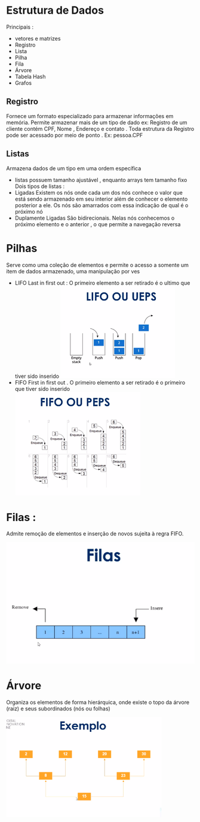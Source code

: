 # Estrutura de Dados 
Principais : 
- vetores e matrizes 
- Registro
- Lista
- Pilha 
- Fila 
- Árvore 
- Tabela Hash 
- Grafos

## Registro 

Fornece um formato especializado para armazenar informações em memória. Permite armazenar mais de um tipo de dado
ex: Registro de um cliente contém CPF, Nome , Endereço e contato . Toda estrutura da Registro pode ser acessado por meio de ponto . Ex: pessoa.CPF

## Listas 

Armazena dados de um tipo em uma ordem específica 
- listas possuem tamanho ajustável , enquanto arrays tem tamanho fixo 
Dois tipos de listas : 
- Ligadas 
Existem os nós onde cada um dos nós conhece o valor que está sendo armazenado em seu interior além de conhecer o elemento posterior a ele. Os nós são amarrados com essa indicação de qual é o próximo nó
- Duplamente Ligadas 
São bidirecionais. Nelas nós conhecemos o próximo elemento e o anterior , o que permite a navegação reversa 
# Pilhas 
Serve como uma coleção de elementos e permite o acesso a somente um item de dados armazenado, uma manipulação por ves 

- LIFO 
Last in first out : 
O primeiro elemento a ser retirado é o ultimo que tiver sido inserido 
![](./img/lifo.png)
- FIFO 
First in first out . O primeiro elemento a ser retirado é o primeiro que tiver sido inserido 
![](./img/fifo.png)

# Filas : 

Admite remoção de elementos e inserção de novos sujeita à regra FIFO. 

![](./img/fila.png)

# Árvore 

Organiza os elementos de forma hierárquica, onde existe o topo da árvore (raiz) e seus subordinados (nós ou folhas)

![](./img/arvore.png)

